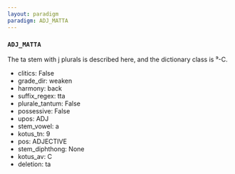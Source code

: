 ```yaml
---
layout: paradigm
paradigm: ADJ_MATTA
---
```

### ` ADJ_MATTA `

The ta stem with j plurals is described here, and the dictionary class is ⁹-C.
* clitics: False
* grade_dir: weaken
* harmony: back
* suffix_regex: tta
* plurale_tantum: False
* possessive: False
* upos: ADJ
* stem_vowel: a
* kotus_tn: 9
* pos: ADJECTIVE
* stem_diphthong: None
* kotus_av: C
* deletion: ta
